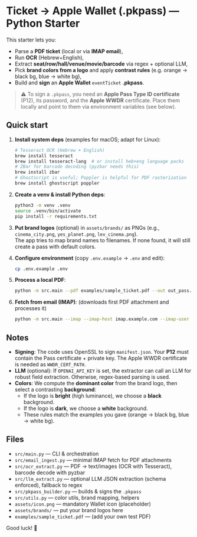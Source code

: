 # Ticket → Apple Wallet (.pkpass) — Python Starter

This starter lets you:
- Parse a **PDF ticket** (local or via **IMAP email**),
- Run **OCR** (Hebrew+English),
- Extract **seat/row/hall/venue/movie/barcode** via regex + optional LLM,
- Pick **brand colors from a logo** and apply **contrast rules** (e.g. orange → black bg, blue → white bg),
- Build and **sign** an **Apple Wallet** `eventTicket` **.pkpass**.

> ⚠️ To sign a `.pkpass`, you need an **Apple Pass Type ID certificate** (P12), its password, and the **Apple WWDR** certificate. Place them locally and point to them via environment variables (see below).

## Quick start

1. **Install system deps** (examples for macOS; adapt for Linux):
   ```bash
   # Tesseract OCR (Hebrew + English)
   brew install tesseract
   brew install tesseract-lang  # or install heb+eng language packs
   # ZBar for barcode decoding (pyzbar needs this)
   brew install zbar
   # Ghostscript is useful; Poppler is helpful for PDF rasterization
   brew install ghostscript poppler
   ```

2. **Create a venv & install Python deps**:
   ```bash
   python3 -m venv .venv
   source .venv/bin/activate
   pip install -r requirements.txt
   ```

3. **Put brand logos** (optional) in `assets/brands/` as PNGs (e.g., `cinema_city.png`, `yes_planet.png`, `lev_cinema.png`).  
   The app tries to map brand names to filenames. If none found, it will still create a pass with default colors.

4. **Configure environment** (copy `.env.example` → `.env` and edit):
   ```bash
   cp .env.example .env
   ```

5. **Process a local PDF**:
   ```bash
   python -m src.main --pdf examples/sample_ticket.pdf --out out_pass.pkpass
   ```

6. **Fetch from email (IMAP)**: (downloads first PDF attachment and processes it)
   ```bash
   python -m src.main --imap --imap-host imap.example.com --imap-user you@example.com --imap-pass 'app-password' --out out_pass.pkpass
   ```

## Notes

- **Signing**: The code uses OpenSSL to sign `manifest.json`. Your **P12** must contain the Pass certificate + private key. The Apple WWDR certificate is needed as `WWDR_CERT_PATH`.
- **LLM** (optional): If `OPENAI_API_KEY` is set, the extractor can call an LLM for robust field extraction. Otherwise, regex-based parsing is used.
- **Colors**: We compute the **dominant color** from the brand logo, then select a contrasting **background**:
  - If the logo is **bright** (high luminance), we choose a **black** background.
  - If the logo is **dark**, we choose a **white** background.
  - These rules match the examples you gave (orange → black bg, blue → white bg).

## Files
- `src/main.py` — CLI & orchestration
- `src/email_ingest.py` — minimal IMAP fetch for PDF attachments
- `src/ocr_extract.py` — PDF → text/images (OCR with Tesseract), barcode decode with pyzbar
- `src/llm_extract.py` — optional LLM JSON extraction (schema enforced), fallback to regex
- `src/pkpass_builder.py` — builds & signs the `.pkpass`
- `src/utils.py` — color utils, brand mapping, helpers
- `assets/icon.png` — mandatory Wallet icon (placeholder)
- `assets/brands/` — put your brand logos here
- `examples/sample_ticket.pdf` — (add your own test PDF)

Good luck! 🚀
